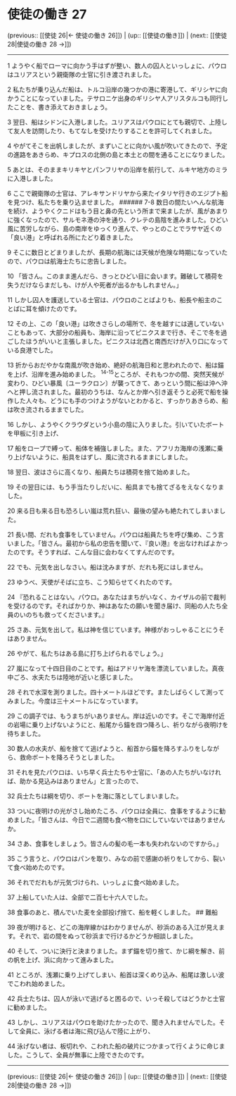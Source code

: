 # 使徒の働き 27

(previous:: [[使徒 26|← 使徒の働き 26]]) | (up:: [[使徒の働き]]) | (next:: [[使徒 28|使徒の働き 28 →]])

***


1 ようやく船でローマに向かう手はずが整い、数人の囚人といっしょに、パウロはユリアスという親衛隊の士官に引き渡されました。 

2 私たちが乗り込んだ船は、トルコ沿岸の幾つかの港に寄港して、ギリシヤに向かうことになっていました。テサロニケ出身のギリシヤ人アリスタルコも同行したことを、書き添えておきましょう。 

3 翌日、船はシドンに入港しました。ユリアスはパウロにとても親切で、上陸して友人を訪問したり、もてなしを受けたりすることを許可してくれました。 

4 やがてそこを出帆しましたが、まずいことに向かい風が吹いてきたので、予定の進路をあきらめ、キプロスの北側の島と本土との間を通ることになりました。 

5 あとは、そのままキリキヤとパンフリヤの沿岸を航行して、ルキヤ地方のミラに入港しました。 

6 ここで親衛隊の士官は、アレキサンドリヤから来たイタリヤ行きのエジプト船を見つけ、私たちを乗り込ませました。 ###### 7-8 数日の間たいへんな航海を続け、ようやくクニドはもう目と鼻の先という所まで来ましたが、風があまりに強くなったので、サルモネ港の沖を通り、クレテの島陰を進みました。ひどい風に苦労しながら、島の南岸をゆっくり進んで、やっとのことでラサヤ近くの「良い港」と呼ばれる所にたどり着きました。 

9 そこに数日とどまりましたが、長期の航海には天候が危険な時期になっていたので、パウロは航海士たちに忠告しました。 

10 「皆さん。このまま進んだら、きっとひどい目に会います。難破して積荷を失うだけならまだしも、けが人や死者が出るかもしれません。」 

11 しかし囚人を護送している士官は、パウロのことばよりも、船長や船主のことばに耳を傾けたのです。 

12 その上、この「良い港」は吹きさらしの場所で、冬を越すには適していないこともあって、大部分の船員も、海岸に沿ってピニクスまで行き、そこで冬を過ごしたほうがいいと主張しました。ピニクスは北西と南西だけが入り口になっている良港でした。 

13 折からおだやかな南風が吹き始め、絶好の航海日和と思われたので、船は錨を上げ、沿岸を進み始めました。 <sup class="versenum">14-15</sup>ところが、それもつかの間、突然天候が変わり、ひどい暴風〔ユーラクロン〕が襲ってきて、あっという間に船は沖へ沖へと押し流されました。最初のうちは、なんとか岸へ引き返そうと必死で船を操作した人々も、どうにも手のつけようがないとわかると、すっかりあきらめ、船は吹き流されるままでした。 

16 しかし、ようやくクラウダという小島の陰に入りました。引いていたボートを甲板に引き上げ、 

17 船をロープで縛って、船体を補強しました。また、アフリカ海岸の浅瀬に乗り上げないように、船具をはずし、風に流されるままにしました。 

18 翌日、波はさらに高くなり、船員たちは積荷を捨て始めました。 

19 その翌日には、もう手当たりしだいに、船具までも捨てざるをえなくなりました。 

20 来る日も来る日も恐ろしい嵐は荒れ狂い、最後の望みも絶たれてしまいました。 

21 長い間、だれも食事をしていません。パウロは船員たちを呼び集め、こう言いました。「皆さん。最初から私の忠告を聞いて、『良い港』を出なければよかったのです。そうすれば、こんな目に会わなくてすんだのです。 

22 でも、元気を出しなさい。船は沈みますが、だれも死にはしません。 

23 ゆうべ、天使がそばに立ち、こう知らせてくれたのです。 

24 『恐れることはない。パウロ。あなたはまちがいなく、カイザルの前で裁判を受けるのです。そればかりか、神はあなたの願いを聞き届け、同船の人たち全員のいのちも救ってくださいます。』 

25 さあ、元気を出して。私は神を信じています。神様がおっしゃることにうそはありません。 

26 やがて、私たちはある島に打ち上げられるでしょう。」 

27 嵐になって十四日目のことです。船はアドリヤ海を漂流していました。真夜中ごろ、水夫たちは陸地が近いと感じました。 

28 それで水深を測りました。四十メートルほどです。またしばらくして測ってみました。今度は三十メートルになっています。 

29 この調子では、もうまちがいありません。岸は近いのです。そこで海岸付近の岩場に乗り上げないようにと、船尾から錨を四つ降ろし、祈りながら夜明けを待ちました。 

30 数人の水夫が、船を捨てて逃げようと、船首から錨を降ろすふりをしながら、救命ボートを降ろそうとしました。 

31 それを見たパウロは、いち早く兵士たちや士官に、「あの人たちがいなければ、助かる見込みはありません」と言ったので、 

32 兵士たちは綱を切り、ボートを海に落としてしまいました。 

33 ついに夜明けの光がさし始めたころ、パウロは全員に、食事をするように勧めました。「皆さんは、今日で二週間も食べ物を口にしていないではありませんか。 

34 さあ、食事をしましょう。皆さんの髪の毛一本も失われないのですから。」 

35 こう言うと、パウロはパンを取り、みなの前で感謝の祈りをしてから、裂いて食べ始めたのです。 

36 それでだれもが元気づけられ、いっしょに食べ始めました。 

37 上船していた人は、全部で二百七十六人でした。 

38 食事のあと、積んでいた麦を全部投げ捨て、船を軽くしました。 ## 難船 

39 夜が明けると、どこの海岸線かはわかりませんが、砂浜のある入江が見えます。それで、岩の間をぬって砂浜まで行けるかどうか相談しました。 

40 そして、ついに決行と決まりました。まず錨を切り捨て、かじ綱を解き、前の帆を上げ、浜に向かって進みました。 

41 ところが、浅瀬に乗り上げてしまい、船首は深くめり込み、船尾は激しい波でこわれ始めました。 

42 兵士たちは、囚人が泳いで逃げると困るので、いっそ殺してはどうかと士官に勧めました。 

43 しかし、ユリアスはパウロを助けたかったので、聞き入れませんでした。そして全員に、泳げる者は海に飛び込んで陸に上がり、 

44 泳げない者は、板切れや、こわれた船の破片につかまって行くように命じました。こうして、全員が無事に上陸できたのです。

***

(previous:: [[使徒 26|← 使徒の働き 26]]) | (up:: [[使徒の働き]]) | (next:: [[使徒 28|使徒の働き 28 →]])
